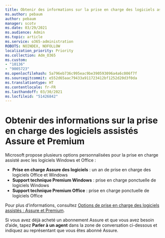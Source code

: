```yaml
---
title: Obtenir des informations sur la prise en charge des logiciels assistés Assure et Premium
ms.author: pebaum
author: pebaum
manager: scotv
ms.date: 03/29/2021
ms.audience: Admin
ms.topic: article
ms.service: o365-administration
ROBOTS: NOINDEX, NOFOLLOW
localization_priority: Priority
ms.collection: Adm_O365
ms.custom:
- "10136"
- "9005723"
ms.openlocfilehash: 5a796eb736c995eac9be390593096a4a6c006f7f
ms.sourcegitcommit: e552d65aac79433a911723412bf1252d20d3f0da
ms.translationtype: HT
ms.contentlocale: fr-FR
ms.lasthandoff: 03/30/2021
ms.locfileid: "51426842"
---
```

# <a name="get-info-about-assure-and-premium-assisted-software-support"></a>Obtenir des informations sur la prise en charge des logiciels assistés Assure et Premium

Microsoft propose plusieurs options personnalisées pour la prise en charge assisté avec les logiciels Windows et Office :

- **Prise en charge Assure des logiciels** : un an de prise en charge des logiciels Office et Windows
- **Support technique Premium Windows** : prise en charge ponctuelle de logiciels Windows
- **Support technique Premium Office** : prise en charge ponctuelle de logiciels Office

Pour plus d’informations, consultez [Options de prise en charge des logiciels assistés : Assure et Premium](https://support.microsoft.com/help/4467230/assisted-software-support-options-assure-premium).

Si vous avez déjà acheté un abonnement Assure et que vous avez besoin d’aide, tapez **Parler à un agent** dans la zone de conversation ci-dessous et indiquez au représentant que vous êtes abonné Assure.

